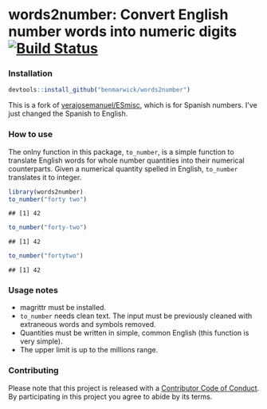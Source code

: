 <!-- README.md is generated from README.Rmd. Please edit that file -->
words2number: Convert English number words into numeric digits [![Build Status](https://travis-ci.org/benmarwick/words2number.svg?branch=master)](https://travis-ci.org/benmarwick/words2number)
================================================================================================================================================================================================

### Installation

``` r
devtools::install_github("benmarwick/words2number")
```

This is a fork of [verajosemanuel/ESmisc](https://github.com/verajosemanuel/ESmisc), which is for Spanish numbers. I've just changed the Spanish to English.

### How to use

The onlny function in this package, `to_number`, is a simple function to translate English words for whole number quantities into their numerical counterparts. Given a numerical quantity spelled in English, `to_number` translates it to integer.

``` r
library(words2number)
to_number("forty two")
```

    ## [1] 42

``` r
to_number("forty-two")
```

    ## [1] 42

``` r
to_number("fortytwo")
```

    ## [1] 42

### Usage notes

-   magrittr must be installed.
-   `to_number` needs clean text. The input must be previously cleaned with extraneous words and symbols removed.
-   Quantities must be written in simple, common English (this function is very simple).
-   The upper limit is up to the millions range.

### Contributing

Please note that this project is released with a [Contributor Code of Conduct](CODE_OF_CONDUCT.md). By participating in this project you agree to abide by its terms.

